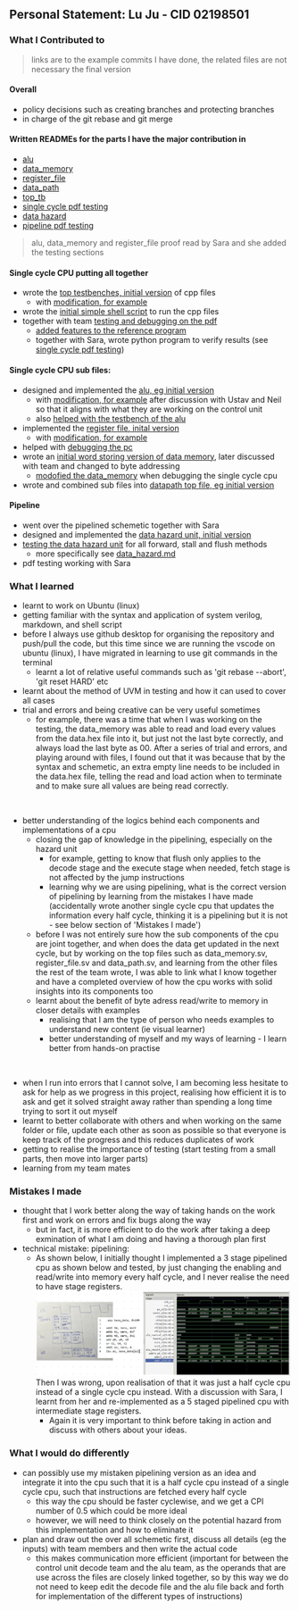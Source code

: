 ## Personal Statement: Lu Ju - CID 02198501 

### What I Contributed to
> links are to the example commits I have done, the related files are not necessary the final version

#### Overall
- policy decisions such as creating branches and protecting branches
- in charge of the git rebase and git merge 

#### Written READMEs for the parts I have the major contribution in 
- [alu](https://github.com/luju1108/Team14/blob/55573bf5cd5188fad616eb12a406bb40f62c1772/project/dataPath/alu/README.md)
- [data_memory](https://github.com/luju1108/Team14/blob/55573bf5cd5188fad616eb12a406bb40f62c1772/project/dataPath/dataMem/README.md)
- [register_file](https://github.com/luju1108/Team14/blob/55573bf5cd5188fad616eb12a406bb40f62c1772/project/dataPath/registerFile/README.md)
- [data_path](https://github.com/luju1108/Team14/blob/55573bf5cd5188fad616eb12a406bb40f62c1772/project/dataPath/README.md)
- [top_tb](https://github.com/luju1108/Team14/blob/55573bf5cd5188fad616eb12a406bb40f62c1772/RTL/README_TB.md)
- [single cycle pdf testing](https://github.com/luju1108/Team14/blob/55573bf5cd5188fad616eb12a406bb40f62c1772/RTL/README_PDF.md)
- [data hazard](https://github.com/luju1108/Team14/blob/1ac6203f9dc9e9ce10d48f2375bfcd4949d704cc/RTL/hazard_unit/README.md)
- [pipeline pdf testing](https://github.com/luju1108/Team14/blob/98bc1b035346cb44bc519077c4daae0fd198ed2f/RTL/README_PDF.md)
> alu, data_memory and register_file proof read by Sara and she added the testing sections


#### Single cycle CPU putting all together
- wrote the [top testbenches, initial version](https://github.com/luju1108/Team14/commit/5794d35894941ef1104561ef1b96bbef06ff9b37) of cpp files 
    - with [modification, for example](https://github.com/luju1108/Team14/commit/a4496032fbc678f2de1be917b62bb6b2d1034726#diff-26ba8f6b1aecb36d9d303f70221d6755443c2a8cbaaf2c120315d9de0c64e5df)
- wrote the [initial simple shell script](https://github.com/luju1108/Team14/commit/5794d35894941ef1104561ef1b96bbef06ff9b37) to run the cpp files 
- together with team [testing and debugging on the pdf](https://github.com/luju1108/Team14/commit/a4496032fbc678f2de1be917b62bb6b2d1034726)
    - [added features to the reference program](https://github.com/luju1108/Team14/commit/ca8ba43fc3f1b9c6ec5b4942984968ecc04192b1#diff-26ba8f6b1aecb36d9d303f70221d6755443c2a8cbaaf2c120315d9de0c64e5df)
    - together with Sara, wrote python program to verify results (see [single cycle pdf testing](https://github.com/luju1108/Team14/blob/55573bf5cd5188fad616eb12a406bb40f62c1772/RTL/README_PDF.md))

#### Single cycle CPU sub files:
- designed and implemented the [alu, eg initial version](https://github.com/luju1108/Team14/commit/a6ba611f299fdaa435c395e7555b7db9bf919610)
    - with [modification, for example](https://github.com/luju1108/Team14/commit/f5bf3d9d6a43224c76f64240f316f1147f3c3f63) after discussion with Ustav and Neil so that it aligns with what they are working on the control unit
    - also [helped with the testbench of the alu](https://github.com/luju1108/Team14/commit/ac31657b402081b5337d0506c9c5b16c1e70984a)
- implemented the [register file, inital version](https://github.com/luju1108/Team14/commit/2283def59f7f810c63e634501eb4df5774f0e6db) 
    - with [modification, for example](https://github.com/luju1108/Team14/commit/c1a5b2059ee9b1fb2dfa7b64fdbc6af3f6bbd2bd)
- helped with [debugging the pc](https://github.com/luju1108/Team14/commit/107306d840de2d455abe5b1798b240ceb6a2cdb1)
- wrote an [initial word storing version of data memory](https://github.com/luju1108/Team14/commit/2cd9d9fe378560014d32101303d44f61e8e56731), later discussed with team and changed to byte addressing
    - [modofied the data_memory](https://github.com/luju1108/Team14/commit/a4496032fbc678f2de1be917b62bb6b2d1034726) when debugging the single cycle cpu
- wrote and combined sub files into [datapath top file, eg initial version](https://github.com/luju1108/Team14/commit/4f2ed01fb8b92c072b97bc50684d0534f597cdb3#diff-0f15b780cc5043147cf2452f58d65f39be6077cb58d150c662126062cc6913ec)

#### Pipeline
- went over the pipelined schemetic together with Sara
- designed and implemented the [data hazard unit, initial version](https://github.com/luju1108/Team14/commit/ae108635c3f11cf26fb3b7cb030b95d66d422131)
- [testing the data hazard unit](https://github.com/luju1108/Team14/commit/14d268169e6d2222e371d4ec24bd981f4d1f9bb2) for all forward, stall and flush methods
    - more specifically see [data_hazard.md](https://github.com/luju1108/Team14/blob/1ac6203f9dc9e9ce10d48f2375bfcd4949d704cc/RTL/hazard_unit/README.md)
- pdf testing working with Sara

### What I learned
- learnt to work on Ubuntu (linux)
- getting familiar with the syntax and application of system verilog, markdown, and shell script
- before I always use github desktop for organising the repository and push/pull the code, but this time since we are running the vscode on ubuntu (linux), I have migrated in learning to use git commands in the terminal
    - learnt a lot of relative useful commands such as 'git rebase --abort', 'git reset HARD' etc 
- learnt about the method of UVM in testing and how it can used to cover all cases 
- trial and errors and being creative can be very useful sometimes
    - for example, there was a time that when I was working on the testing, the data_memory was able to read and load every values from the data.hex file into it, but just not the last byte correctly, and always load the last byte as 00. After a series of trial and errors, and playing around with files, I found out that it was because that by the syntax and schemetic, an extra empty line needs to be included in the data.hex file, telling the read and load action when to terminate and to make sure all values are being read correctly.  

<br>

- better understanding of the logics behind each components and implementations of a cpu
    - closing the gap of knowledge in the pipelining, especially on the hazard unit 
        - for example, getting to know that flush only applies to the decode stage and the execute stage when needed, fetch stage is not affected by the jump instructions
        - learning why we are using pipelining, what is the correct version of pipelining by learning from the mistakes I have made (accidentally wrote another single cycle cpu that updates the information every half cycle, thinking it is a pipelining but it is not - see below section of 'Mistakes I made')
    - before I was not entirely sure how the sub components of the cpu are joint together, and when does the data get updated in the next cycle, but by working on the top files such as data_memory.sv, register_file.sv and data_path.sv, and learning from the other files the rest of the team wrote, I was able to link what I know together and have a completed overview of how the cpu works with solid insights into its components too
    - learnt about the benefit of byte adress read/write to memory in closer details with examples
        - realising that I am the type of person who needs examples to understand new content (ie visual learner)
        - better understanding of myself and my ways of learning - I learn better from hands-on practise
        
<br>

- when I run into errors that I cannot solve, I am becoming less hesitate to ask for help as we progress in this project, realising how efficient it is to ask and get it solved straight away rather than spending a long time trying to sort it out myself
- learnt to better collaborate with others and when working on the same folder or file, update each other as soon as possible so that everyone is keep track of the progress and this reduces duplicates of work
- getting to realise the importance of testing (start testing from a small parts, then move into larger parts)
- learning from my team mates

### Mistakes I made
- thought that I work better along the way of taking hands on the work first and work on errors and fix bugs along the way 
    - but in fact, it is more efficient to do the work after taking a deep exmination of what I am doing and having a thorough plan first 
- technical mistake: pipelining:
    - As shown below, I initially thought I implemented a 3 stage pipelined cpu as shown below and tested, by just changing the enabling and read/write into memory every half cycle, and I never realise the need to have stage registers. 
    ![Alt text](../images/imagesLu/mistake.jpg)
    Then I was wrong, upon realisation of that it was just a half cycle cpu instead of a single cycle cpu instead. With a discussion with Sara, I learnt from her and re-implemented as a 5 staged pipelined cpu with intermediate stage registers. 
        - Again it is very important to think before taking in action and discuss with others about your ideas. 

### What I would do differently 
- can possibly use my mistaken pipelining version as an idea and integrate it into the cpu such that it is a half cycle cpu instead of a single cycle cpu, such that instructions are fetched every half cycle
    - this way the cpu should be faster cyclewise, and we get a CPI number of 0.5 which could be more ideal
    - however, we will need to think closely on the potential hazard from this implementation and how to eliminate it
- plan and draw out the over all schemetic first, discuss all details (eg the inputs) with team members and then write the actual code
    - this makes communication more efficient (important for between the control unit decode team and the alu team, as the operands that are use across the files are closely linked together, so by this way we do not need to keep edit the decode file and the alu file back and forth for implementation of the different types of instructions)
